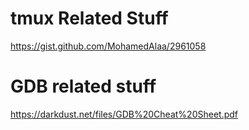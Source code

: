 # tmux Related Stuff

https://gist.github.com/MohamedAlaa/2961058

# GDB related stuff
https://darkdust.net/files/GDB%20Cheat%20Sheet.pdf

